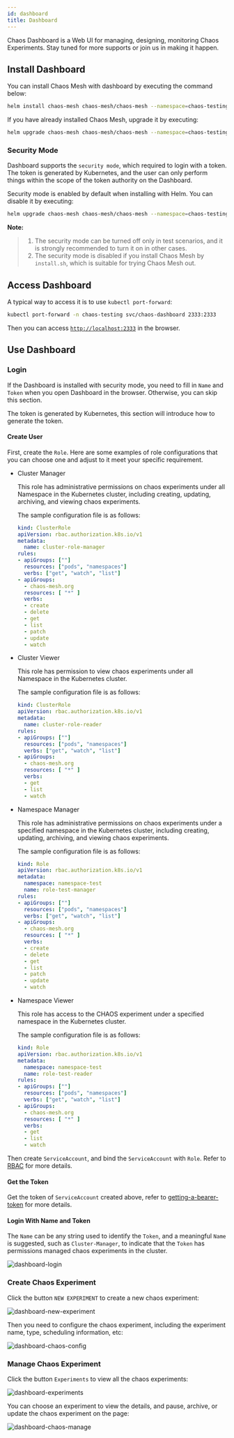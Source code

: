```yaml
---
id: dashboard
title: Dashboard
---
```


Chaos Dashboard is a Web UI for managing, designing, monitoring Chaos Experiments. Stay tuned for more supports or join us in making it happen.

## Install Dashboard

You can install Chaos Mesh with dashboard by executing the command below:

```bash
helm install chaos-mesh chaos-mesh/chaos-mesh --namespace=chaos-testing --set dashboard.create=true
```

If you have already installed Chaos Mesh, upgrade it by executing:

```bash
helm upgrade chaos-mesh chaos-mesh/chaos-mesh --namespace=chaos-testing --set dashboard.create=true
```

### Security Mode

Dashboard supports the `security mode`, which required to login with a token. The token is generated by Kubernetes, and the user can only perform things within the scope of the token authority on the Dashboard.

Security mode is enabled by default when installing with Helm. You can disable it by executing:

```bash
helm upgrade chaos-mesh chaos-mesh/chaos-mesh --namespace=chaos-testing --set dashboard.securityMode=false
```

**Note:**
>
> 1. The security mode can be turned off only in test scenarios, and it is strongly recommended to turn it on in other cases.
> 2. The security mode is disabled if you install Chaos Mesh by `install.sh`, which is suitable for trying Chaos Mesh out.

## Access Dashboard

A typical way to access it is to use `kubectl port-forward`:

```bash
kubectl port-forward -n chaos-testing svc/chaos-dashboard 2333:2333
```

Then you can access [`http://localhost:2333`](http://localhost:2333) in the browser.

## Use Dashboard

### Login

If the Dashboard is installed with security mode, you need to fill in `Name` and `Token` when you open Dashboard in the browser. Otherwise, you can skip this section.

The token is generated by Kubernetes, this section will introduce how to generate the token.

#### Create User

First, create the `Role`. Here are some examples of role configurations that you can choose one and adjust to it meet your specific requirement.

- Cluster Manager

    This role has administrative permissions on chaos experiments under all Namespace in the Kubernetes cluster, including creating, updating, archiving, and viewing chaos experiments.

    The sample configuration file is as follows:

    ```yaml
    kind: ClusterRole
    apiVersion: rbac.authorization.k8s.io/v1
    metadata:
      name: cluster-role-manager
    rules:
    - apiGroups: [""]
      resources: ["pods", "namespaces"]
      verbs: ["get", "watch", "list"]
    - apiGroups:
      - chaos-mesh.org
      resources: [ "*" ]
      verbs:
      - create
      - delete
      - get
      - list
      - patch
      - update
      - watch
    ```

- Cluster Viewer

    This role has permission to view chaos experiments under all Namespace in the Kubernetes cluster.

    The sample configuration file is as follows:

    ```yaml
    kind: ClusterRole
    apiVersion: rbac.authorization.k8s.io/v1
    metadata:
      name: cluster-role-reader
    rules:
    - apiGroups: [""]
      resources: ["pods", "namespaces"]
      verbs: ["get", "watch", "list"]
    - apiGroups:
      - chaos-mesh.org
      resources: [ "*" ]
      verbs:
      - get
      - list
      - watch
    ```

- Namespace Manager

    This role has administrative permissions on chaos experiments under a specified namespace in the Kubernetes cluster, including creating, updating, archiving, and viewing chaos experiments.

    The sample configuration file is as follows:

    ```yaml
    kind: Role
    apiVersion: rbac.authorization.k8s.io/v1
    metadata:
      namespace: namespace-test
      name: role-test-manager
    rules:
    - apiGroups: [""]
      resources: ["pods", "namespaces"]
      verbs: ["get", "watch", "list"]
    - apiGroups:
      - chaos-mesh.org
      resources: [ "*" ]
      verbs:
      - create
      - delete
      - get
      - list
      - patch
      - update
      - watch
    ```

- Namespace Viewer

    This role has access to the CHAOS experiment under a specified namespace in the Kubernetes cluster.

    The sample configuration file is as follows:

    ```yaml
    kind: Role
    apiVersion: rbac.authorization.k8s.io/v1
    metadata:
      namespace: namespace-test
      name: role-test-reader
    rules:
    - apiGroups: [""]
      resources: ["pods", "namespaces"]
      verbs: ["get", "watch", "list"]
    - apiGroups:
      - chaos-mesh.org
      resources: [ "*" ]
      verbs:
      - get
      - list
      - watch
    ```

Then create `ServiceAccount`, and bind the `ServiceAccount` with `Role`. Refer to [RBAC](https://kubernetes.io/zh/docs/reference/access-authn-authz/rbac/) for more details.

#### Get the Token

Get the token of `ServiceAccount` created above, refer to [getting-a-bearer-token](https://github.com/kubernetes/dashboard/blob/master/docs/user/access-control/creating-sample-user.md#getting-a-bearer-token) for more details.

#### Login With Name and Token

 The `Name` can be any string used to identify the `Token`, and a meaningful `Name` is suggested, such as `Cluster-Manager`, to indicate that the `Token` has permissions managed chaos experiments in the cluster.

![dashboard-login](/img/dashboard-login.png)

### Create Chaos Experiment

Click the button `NEW EXPERIMENT` to create a new chaos experiment:

![dashboard-new-experiment](/img/dashboard-new-experiment.png)

Then you need to configure the chaos experiment, including the experiment name, type, scheduling information, etc:

![dashboard-chaos-config](/img/dashboard-chaos-config.png)

### Manage Chaos Experiment

Click the button `Experiments` to view all the chaos experiments:

![dashboard-experiments](/img/dashboard-experiments.png)

You can choose an experiment to view the details, and pause, archive, or update the chaos experiment on the page:

![dashboard-chaos-manage](/img/dashboard-chaos-manage.png)
